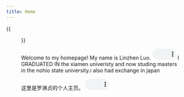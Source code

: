```yaml
---
title: Home
---
```


{{<figure src="/media/D.JPG" title="This is me, which is me (我就是我，不一样的烟火)" width="450">}}


Welcome to my homepage! My name is Linzhen Luo. <audio controls="" style="width: 15%; height: 30px;"> <source src="/media/NeilAvenue.mp4"> Your browser does not support the audio element. </audio> I GRADUATED IN the xiamen univeristy and now studing masters in the nohio state university.i also had exchange in japan

这里是罗淋贞的个人主页。
 <audio controls="" style="width: 15%; height: 30px;"> <source src="/media/我的影片.mp3"> Your browser does not support the audio element. </audio> 

